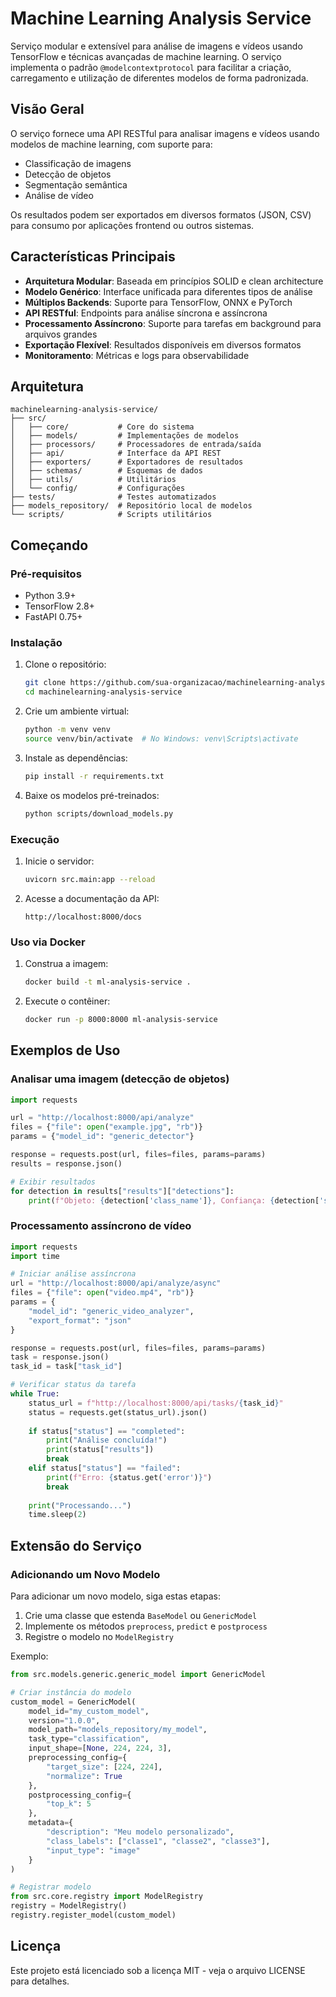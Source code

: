 # Machine Learning Analysis Service

Serviço modular e extensível para análise de imagens e vídeos usando TensorFlow e técnicas avançadas de machine learning. O serviço implementa o padrão `@modelcontextprotocol` para facilitar a criação, carregamento e utilização de diferentes modelos de forma padronizada.

## Visão Geral

O serviço fornece uma API RESTful para analisar imagens e vídeos usando modelos de machine learning, com suporte para:

- Classificação de imagens
- Detecção de objetos
- Segmentação semântica
- Análise de vídeo

Os resultados podem ser exportados em diversos formatos (JSON, CSV) para consumo por aplicações frontend ou outros sistemas.

## Características Principais

- **Arquitetura Modular**: Baseada em princípios SOLID e clean architecture
- **Modelo Genérico**: Interface unificada para diferentes tipos de análise
- **Múltiplos Backends**: Suporte para TensorFlow, ONNX e PyTorch
- **API RESTful**: Endpoints para análise síncrona e assíncrona
- **Processamento Assíncrono**: Suporte para tarefas em background para arquivos grandes
- **Exportação Flexível**: Resultados disponíveis em diversos formatos
- **Monitoramento**: Métricas e logs para observabilidade

## Arquitetura

```
machinelearning-analysis-service/
├── src/
│   ├── core/           # Core do sistema
│   ├── models/         # Implementações de modelos
│   ├── processors/     # Processadores de entrada/saída
│   ├── api/            # Interface da API REST
│   ├── exporters/      # Exportadores de resultados
│   ├── schemas/        # Esquemas de dados
│   ├── utils/          # Utilitários
│   └── config/         # Configurações
├── tests/              # Testes automatizados
├── models_repository/  # Repositório local de modelos
└── scripts/            # Scripts utilitários
```

## Começando

### Pré-requisitos

- Python 3.9+
- TensorFlow 2.8+
- FastAPI 0.75+

### Instalação

1. Clone o repositório:
   ```bash
   git clone https://github.com/sua-organizacao/machinelearning-analysis-service.git
   cd machinelearning-analysis-service
   ```

2. Crie um ambiente virtual:
   ```bash
   python -m venv venv
   source venv/bin/activate  # No Windows: venv\Scripts\activate
   ```

3. Instale as dependências:
   ```bash
   pip install -r requirements.txt
   ```

4. Baixe os modelos pré-treinados:
   ```bash
   python scripts/download_models.py
   ```

### Execução

1. Inicie o servidor:
   ```bash
   uvicorn src.main:app --reload
   ```

2. Acesse a documentação da API:
   ```
   http://localhost:8000/docs
   ```

### Uso via Docker

1. Construa a imagem:
   ```bash
   docker build -t ml-analysis-service .
   ```

2. Execute o contêiner:
   ```bash
   docker run -p 8000:8000 ml-analysis-service
   ```

## Exemplos de Uso

### Analisar uma imagem (detecção de objetos)

```python
import requests

url = "http://localhost:8000/api/analyze"
files = {"file": open("example.jpg", "rb")}
params = {"model_id": "generic_detector"}

response = requests.post(url, files=files, params=params)
results = response.json()

# Exibir resultados
for detection in results["results"]["detections"]:
    print(f"Objeto: {detection['class_name']}, Confiança: {detection['score']}")
```

### Processamento assíncrono de vídeo

```python
import requests
import time

# Iniciar análise assíncrona
url = "http://localhost:8000/api/analyze/async"
files = {"file": open("video.mp4", "rb")}
params = {
    "model_id": "generic_video_analyzer",
    "export_format": "json"
}

response = requests.post(url, files=files, params=params)
task = response.json()
task_id = task["task_id"]

# Verificar status da tarefa
while True:
    status_url = f"http://localhost:8000/api/tasks/{task_id}"
    status = requests.get(status_url).json()
    
    if status["status"] == "completed":
        print("Análise concluída!")
        print(status["results"])
        break
    elif status["status"] == "failed":
        print(f"Erro: {status.get('error')}")
        break
    
    print("Processando...")
    time.sleep(2)
```

## Extensão do Serviço

### Adicionando um Novo Modelo

Para adicionar um novo modelo, siga estas etapas:

1. Crie uma classe que estenda `BaseModel` ou `GenericModel`
2. Implemente os métodos `preprocess`, `predict` e `postprocess`
3. Registre o modelo no `ModelRegistry`

Exemplo:

```python
from src.models.generic.generic_model import GenericModel

# Criar instância do modelo
custom_model = GenericModel(
    model_id="my_custom_model",
    version="1.0.0",
    model_path="models_repository/my_model",
    task_type="classification",
    input_shape=[None, 224, 224, 3],
    preprocessing_config={
        "target_size": [224, 224],
        "normalize": True
    },
    postprocessing_config={
        "top_k": 5
    },
    metadata={
        "description": "Meu modelo personalizado",
        "class_labels": ["classe1", "classe2", "classe3"],
        "input_type": "image"
    }
)

# Registrar modelo
from src.core.registry import ModelRegistry
registry = ModelRegistry()
registry.register_model(custom_model)
```

## Licença

Este projeto está licenciado sob a licença MIT - veja o arquivo LICENSE para detalhes.
